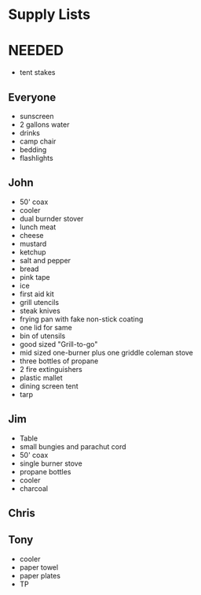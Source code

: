 # Supply Lists

# NEEDED
* tent stakes

## Everyone
* sunscreen
* 2 gallons water
* drinks
* camp chair
* bedding
* flashlights

## John
* 50' coax
* cooler
* dual burnder stover
* lunch meat
* cheese
* mustard
* ketchup
* salt and pepper
* bread
* pink tape
* ice
* first aid kit
* grill utencils
* steak knives
* frying pan with fake non-stick coating
* one lid for same
* bin of utensils
* good sized "Grill-to-go"
* mid sized one-burner plus one griddle coleman stove
* three bottles of propane
* 2 fire extinguishers
* plastic mallet
* dining screen tent
* tarp

## Jim
* Table
* small bungies and parachut cord
* 50' coax
* single burner stove
* propane bottles
* cooler
* charcoal

## Chris

## Tony
* cooler
* paper towel
* paper plates
* TP


